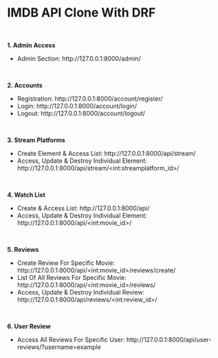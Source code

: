 # IMDB API Clone With DRF
<br>

<b>1. Admin Access</b>
<ul>
    <li>Admin Section: http://127.0.0.1:8000/admin/</li>
</ul>
<br>

<b>2. Accounts</b>
<ul>
    <li>Registration: http://127.0.0.1:8000/account/register/</li>
    <li>Login: http://127.0.0.1:8000/account/login/</li>
    <li>Logout: http://127.0.0.1:8000/account/logout/</li>
</ul>
<br>

<b>3. Stream Platforms</b>
<ul>
    <li>Create Element & Access List: http://127.0.0.1:8000/api/stream/</li>
    <li>Access, Update & Destroy Individual Element: http://127.0.0.1:8000/api/stream/&lt;int:streamplatform_id&gt;/</li>

</ul>
<br>

<b>4. Watch List</b>
<ul>
    <li>Create & Access List: http://127.0.0.1:8000/api/</li>
    <li>Access, Update & Destroy Individual Element: http://127.0.0.1:8000/api/&lt;int:movie_id&gt;/</li>
</ul>
<br>

<b>5. Reviews</b>
<ul>
    <li>Create Review For Specific Movie: http://127.0.0.1:8000/api/&lt;int:movie_id&gt;/reviews/create/</li>
    <li>List Of All Reviews For Specific Movie: http://127.0.0.1:8000/api/&lt;int:movie_id&gt;/reviews/</li>
    <li>Access, Update & Destroy Individual Review: http://127.0.0.1:8000/api/reviews/&lt;int:review_id&gt;/</li>
</ul>
<br>

<b>6. User Review</b>
<ul>
    <li>Access All Reviews For Specific User: http://127.0.0.1:8000/api/user-reviews/?username=example</li>
</ul>
<br>
